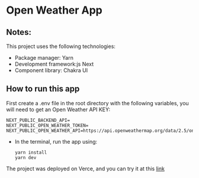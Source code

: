 # Open Weather App
## Notes:
This project uses the following technologies:

- Package manager: Yarn
- Development framework:js Next
- Component library: Chakra UI
## How to run this app

First create a .env file in the root directory with the following variables, you will need to get an Open Weather API KEY:

```
NEXT_PUBLIC_BACKEND_API=
NEXT_PUBLIC_OPEN_WEATHER_TOKEN=
NEXT_PUBLIC_OPEN_WEATHER_API=https://api.openweathermap.org/data/2.5/onecall
```
- In the terminal, run the app using:
  ```
  yarn install
  yarn dev
  ```
The project was deployed on Verce, and you can try it at this [link](https://reservamos.vercel.app/)